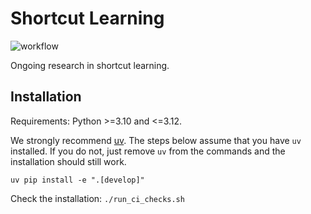 # Shortcut Learning

![workflow](https://github.com/tomsilver/shortcut-learning/actions/workflows/ci.yml/badge.svg)

Ongoing research in shortcut learning.

## Installation

Requirements: Python >=3.10 and <=3.12.

We strongly recommend [uv](https://docs.astral.sh/uv/getting-started/installation/). The steps below assume that you have `uv` installed. If you do not, just remove `uv` from the commands and the installation should still work.

```
uv pip install -e ".[develop]"
```

Check the installation: ```./run_ci_checks.sh```

